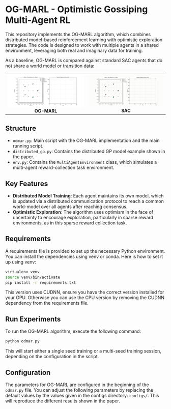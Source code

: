 # OG-MARL - Optimistic Gossiping Multi-Agent RL

This repository implements the OG-MARL algorithm, which combines distributed model-based reinforcement learning with optimistic exploration strategies. The code is designed to work with multiple agents in a shared environment, leveraging both real and imaginary data for training.

As a baseline, OG-MARL is compared against standard SAC agents that do not share a world model or transition data:
<table>
  <tr>
    <td align="center">
      <img src="assets/ODMAR.gif" alt="OG-MARL" width="400"/><br/>
      <b>OG-MARL</b>
    </td>
    <td align="center">
      <img src="assets/SAC.gif" alt="SAC" width="400"/><br/>
      <b>SAC</b>
    </td>
  </tr>
</table>

## Structure
- `odmar.py`: Main script with the OG-MARL implementation and the main running script.
- `distributed_gp.py`: Contains the distributed GP model example shown in the paper.
- `env.py`: Contains the `MultiAgentEnvironment` class, which simulates a multi-agent reward-collection task environment.

## Key Features
- **Distributed Model Training**: Each agent maintains its own model, which is updated via a distributed communication protocol to reach a common world-model over all agents after reaching consensus.
- **Optimistic Exploration**: The algorithm uses optimism in the face of uncertainty to encourage exploration, particularly in sparse reward environments, as in this sparse reward collection task.

## Requirements
A requirements file is provided to set up the necessary Python environment. You can install the dependencies using venv or conda. Here is how to set it up using venv:

```bash
virtualenv venv
source venv/bin/activate
pip install -r requirements.txt
```
This version uses CUDNN, ensure you have the correct version installed for your GPU. Otherwise you can use the CPU version by removing the CUDNN dependency from the requirements file.

## Run Experiments
To run the OG-MARL algorithm, execute the following command:
```bash
python odmar.py
```
This will start either a single seed training or a multi-seed training session, depending on the configuration in the script.

## Configuration
The parameters for OG-MARL are configured in the beginning of the `odmar.py` file. You can adjust the following parameters by replacing the default values by the values given in the configs directory: `configs/`. This will reproduce the different results shown in the paper.
